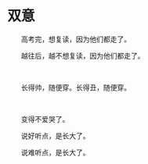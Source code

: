 # 双意

　　高考完，想复读，因为他们都走了。

　　越往后，越不想复读，因为他们都走了。

<br>

　　长得帅，随便穿。长得丑，随便穿。

<br>

　　变得不爱哭了。

　　说好听点，是长大了。

　　说难听点，是长大了。

<br>